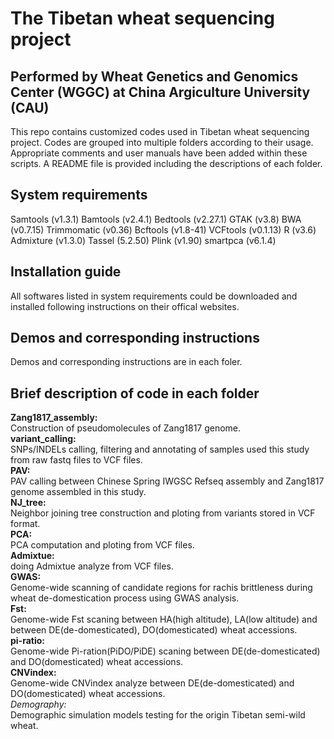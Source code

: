 # The Tibetan wheat sequencing project 
## Performed by Wheat Genetics and Genomics Center (WGGC) at China Argiculture University (CAU)

This repo contains customized codes used in Tibetan wheat sequencing project. Codes are grouped into multiple folders according to their usage. Appropriate comments and user manuals have been added within these scripts. A README file is provided including the descriptions of each folder.

## System requirements
Samtools (v1.3.1)
Bamtools (v2.4.1)
Bedtools (v2.27.1)
GTAK (v3.8)
BWA (v0.7.15)
Trimmomatic (v0.36)
Bcftools (v1.8-41)
VCFtools (v0.1.13)
R (v3.6)
Admixture (v1.3.0)
Tassel (5.2.50)
Plink (v1.90)
smartpca (v6.1.4)

## Installation guide
All softwares listed in system requirements could be downloaded and installed following instructions on their offical websites.

## Demos and corresponding instructions
Demos and corresponding instructions are in each foler.

## Brief description of code in each folder
**Zang1817_assembly:**  
Construction of pseudomolecules of Zang1817 genome.  
**variant_calling:**  
SNPs/INDELs calling, filtering and annotating of samples used this study from raw fastq files to VCF files.  
**PAV:**  
PAV calling between Chinese Spring IWGSC Refseq assembly and Zang1817 genome assembled in this study.  
**NJ_tree:**  
Neighbor joining tree construction and ploting from variants stored in VCF format.  
**PCA:**  
PCA computation and ploting from VCF files.  
**Admixtue:**  
doing Admixtue analyze from VCF files.  
**GWAS:**  
Genome-wide scanning of candidate regions for rachis brittleness during wheat de-domestication process using GWAS analysis.  
**Fst:**  
Genome-wide Fst scaning between HA(high altitude), LA(low altitude) and between DE(de-domesticated), DO(domesticated) wheat accessions.  
**pi-ratio:**  
Genome-wide Pi-ration(PiDO/PiDE) scaning between DE(de-domesticated) and DO(domesticated) wheat accessions.  
**CNVindex:**  
Genome-wide CNVindex analyze between DE(de-domesticated) and DO(domesticated) wheat accessions.  
**Demography*:*  
Demographic simulation models testing for the origin Tibetan semi-wild wheat.  
